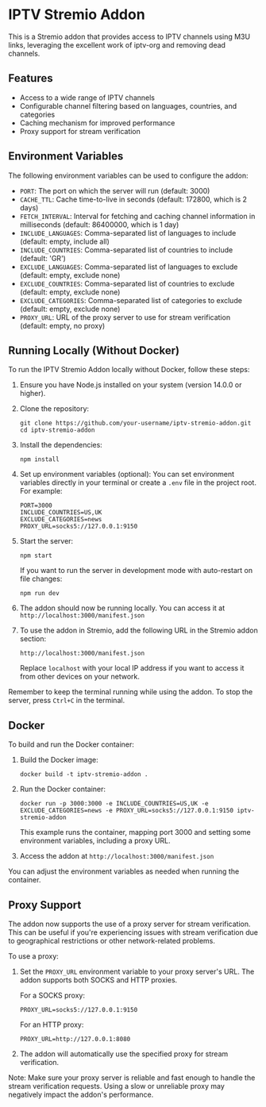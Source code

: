 # IPTV Stremio Addon

This is a Stremio addon that provides access to IPTV channels using M3U links, leveraging the excellent work of iptv-org and removing dead channels.

## Features

- Access to a wide range of IPTV channels
- Configurable channel filtering based on languages, countries, and categories
- Caching mechanism for improved performance
- Proxy support for stream verification

## Environment Variables

The following environment variables can be used to configure the addon:

- `PORT`: The port on which the server will run (default: 3000)
- `CACHE_TTL`: Cache time-to-live in seconds (default: 172800, which is 2 days)
- `FETCH_INTERVAL`: Interval for fetching and caching channel information in milliseconds (default: 86400000, which is 1 day)
- `INCLUDE_LANGUAGES`: Comma-separated list of languages to include (default: empty, include all)
- `INCLUDE_COUNTRIES`: Comma-separated list of countries to include (default: 'GR')
- `EXCLUDE_LANGUAGES`: Comma-separated list of languages to exclude (default: empty, exclude none)
- `EXCLUDE_COUNTRIES`: Comma-separated list of countries to exclude (default: empty, exclude none)
- `EXCLUDE_CATEGORIES`: Comma-separated list of categories to exclude (default: empty, exclude none)
- `PROXY_URL`: URL of the proxy server to use for stream verification (default: empty, no proxy)

## Running Locally (Without Docker)

To run the IPTV Stremio Addon locally without Docker, follow these steps:

1. Ensure you have Node.js installed on your system (version 14.0.0 or higher).

2. Clone the repository:
   ```
   git clone https://github.com/your-username/iptv-stremio-addon.git
   cd iptv-stremio-addon
   ```

3. Install the dependencies:
   ```
   npm install
   ```

4. Set up environment variables (optional):
   You can set environment variables directly in your terminal or create a `.env` file in the project root. For example:
   ```
   PORT=3000
   INCLUDE_COUNTRIES=US,UK
   EXCLUDE_CATEGORIES=news
   PROXY_URL=socks5://127.0.0.1:9150
   ```

5. Start the server:
   ```
   npm start
   ```

   If you want to run the server in development mode with auto-restart on file changes:
   ```
   npm run dev
   ```

6. The addon should now be running locally. You can access it at `http://localhost:3000/manifest.json`

7. To use the addon in Stremio, add the following URL in the Stremio addon section:
   ```
   http://localhost:3000/manifest.json
   ```

   Replace `localhost` with your local IP address if you want to access it from other devices on your network.

Remember to keep the terminal running while using the addon. To stop the server, press `Ctrl+C` in the terminal.

## Docker

To build and run the Docker container:

1. Build the Docker image:
   ```
   docker build -t iptv-stremio-addon .
   ```

2. Run the Docker container:
   ```
   docker run -p 3000:3000 -e INCLUDE_COUNTRIES=US,UK -e EXCLUDE_CATEGORIES=news -e PROXY_URL=socks5://127.0.0.1:9150 iptv-stremio-addon
   ```

   This example runs the container, mapping port 3000 and setting some environment variables, including a proxy URL.

3. Access the addon at `http://localhost:3000/manifest.json`

You can adjust the environment variables as needed when running the container.

## Proxy Support

The addon now supports the use of a proxy server for stream verification. This can be useful if you're experiencing issues with stream verification due to geographical restrictions or other network-related problems.

To use a proxy:

1. Set the `PROXY_URL` environment variable to your proxy server's URL. The addon supports both SOCKS and HTTP proxies.

   For a SOCKS proxy:
   ```
   PROXY_URL=socks5://127.0.0.1:9150
   ```

   For an HTTP proxy:
   ```
   PROXY_URL=http://127.0.0.1:8080
   ```

2. The addon will automatically use the specified proxy for stream verification.

Note: Make sure your proxy server is reliable and fast enough to handle the stream verification requests. Using a slow or unreliable proxy may negatively impact the addon's performance.
